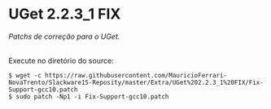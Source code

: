 # UGet 2.2.3_1 FIX
*Patchs de correção para o UGet.*
<br/><br/>

Execute no diretório do source:
```
$ wget -c https://raw.githubusercontent.com/MauricioFerrari-NovaTrento/Slackware15-Reposity/master/Extra/UGet%202.2.3_1%20FIX/Fix-Support-gcc10.patch
$ sudo patch -Np1 -i Fix-Support-gcc10.patch
```
